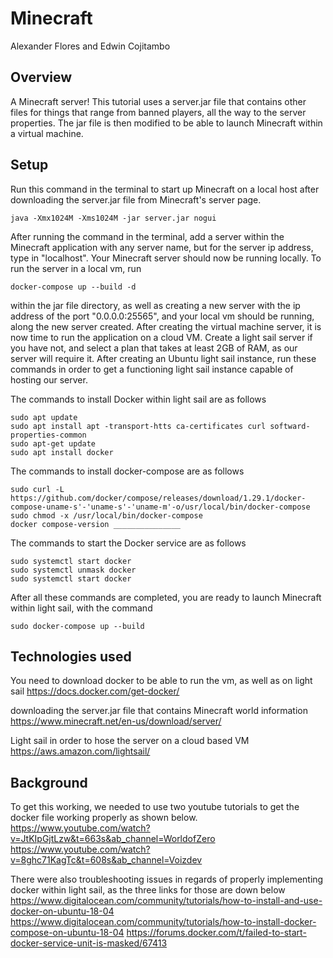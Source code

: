 # Minecraft
Alexander Flores and Edwin Cojitambo

## Overview

A Minecraft server! This tutorial uses a server.jar file that contains
other files for things that range from banned players, all the way to the
server properties. The jar file is then modified to be able to launch Minecraft
within a virtual machine.

## Setup

Run this command in the terminal to start up Minecraft on a local host after
downloading the server.jar file from Minecraft's server page.
```
java -Xmx1024M -Xms1024M -jar server.jar nogui
```
After running the command in the terminal, add a server within the Minecraft
application with any server name, but for the server ip address, type in
"localhost". Your Minecraft server should now be running locally. To run the
server in a local vm, run
```
docker-compose up --build -d
```
within the jar file directory, as well as creating a new server with the ip
address of the port "0.0.0.0:25565", and your local vm should be running, along
the new server created. After creating the virtual machine server, it is now
time to run the application on a cloud VM. Create a light sail server if you
have not, and select a plan that takes at least 2GB of RAM, as our server
will require it. After creating an Ubuntu light sail instance, run these
commands in order to get a functioning light sail instance capable of hosting
our server.

The commands to install Docker within light sail are as follows
```
sudo apt update
sudo apt install apt -transport-htts ca-certificates curl softward-properties-common
sudo apt-get update
sudo apt install docker
```

The commands to install docker-compose are as follows
```
sudo curl -L https://github.com/docker/compose/releases/download/1.29.1/docker-compose-uname-s'-'uname-s'-'uname-m'-o/usr/local/bin/docker-compose
sudo chmod -x /usr/local/bin/docker-compose
docker compose-version _______________
```

The commands to start the Docker service are as follows
```
sudo systemctl start docker
sudo systemctl unmask docker
sudo systemctl start docker
```

After all these commands are completed, you are ready to launch Minecraft within
light sail, with the command
```
sudo docker-compose up --build
```

## Technologies used
You need to download docker to be able to run the vm, as well as on light sail
https://docs.docker.com/get-docker/

downloading the server.jar file that contains Minecraft world information
https://www.minecraft.net/en-us/download/server/

Light sail in order to hose the server on a cloud based VM
https://aws.amazon.com/lightsail/

## Background

To get this working, we needed to use two youtube tutorials to get the docker
file working properly as shown below.
https://www.youtube.com/watch?v=JtKIpGjtLzw&t=663s&ab_channel=WorldofZero
https://www.youtube.com/watch?v=8ghc71KagTc&t=608s&ab_channel=Voizdev

There were also troubleshooting issues in regards of properly implementing
docker within light sail, as the three links for those are down below
https://www.digitalocean.com/community/tutorials/how-to-install-and-use-docker-on-ubuntu-18-04
https://www.digitalocean.com/community/tutorials/how-to-install-docker-compose-on-ubuntu-18-04
https://forums.docker.com/t/failed-to-start-docker-service-unit-is-masked/67413

